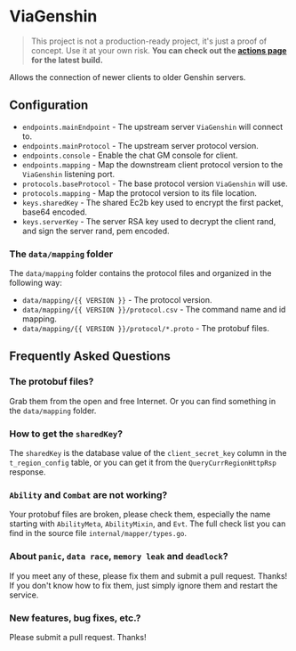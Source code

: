 # ViaGenshin

> This project is not a production-ready project, it's just a proof of concept. Use it at your own risk.
> **You can check out the [actions page](https://github.com/chengecu/ViaGenshin/actions/workflows/build.yml) for the latest build.**

Allows the connection of newer clients to older Genshin servers.

## Configuration

- `endpoints.mainEndpoint` - The upstream server `ViaGenshin` will connect to.
- `endpoints.mainProtocol` - The upstream server protocol version.
- `endpoints.console` - Enable the chat GM console for client.
- `endpoints.mapping` - Map the downstream client protocol version to the `ViaGenshin` listening port.
- `protocols.baseProtocol` - The base protocol version `ViaGenshin` will use.
- `protocols.mapping` - Map the protocol version to its file location.
- `keys.sharedKey` - The shared Ec2b key used to encrypt the first packet, base64 encoded.
- `keys.serverKey` - The server RSA key used to decrypt the client rand, and sign the server rand, pem encoded.

### The `data/mapping` folder

The `data/mapping` folder contains the protocol files and organized in the following way:

- `data/mapping/{{ VERSION }}` - The protocol version.
- `data/mapping/{{ VERSION }}/protocol.csv` - The command name and id mapping.
- `data/mapping/{{ VERSION }}/protocol/*.proto` - The protobuf files.

## Frequently Asked Questions

### The protobuf files?

Grab them from the open and free Internet. Or you can find something in the `data/mapping` folder.

### How to get the `sharedKey`?

The `sharedKey` is the database value of the `client_secret_key` column in the `t_region_config` table, or you can get it from the `QueryCurrRegionHttpRsp` response.

### `Ability` and `Combat` are not working?

Your protobuf files are broken, please check them, especially the name starting with `AbilityMeta`, `AbilityMixin`, and `Evt`.
The full check list you can find in the source file `internal/mapper/types.go`.

### About `panic`, `data race`, `memory leak` and `deadlock`?

If you meet any of these, please fix them and submit a pull request. Thanks! If you don't know how to fix them, just simply ignore them and restart the service.

### New features, bug fixes, etc.?

Please submit a pull request. Thanks!
